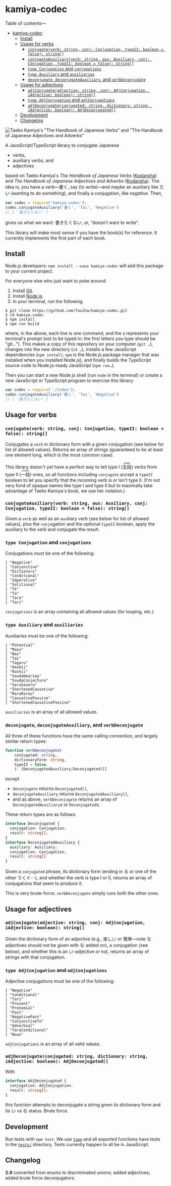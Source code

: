 # kamiya-codec

Table of contents—
- [kamiya-codec](#kamiya-codec)
  - [Install](#install)
  - [Usage for verbs](#usage-for-verbs)
    - [`conjugate(verb: string, conj: Conjugation, typeII: boolean = false): string[]`](#conjugateverb-string-conj-conjugation-typeii-boolean--false-string)
    - [`conjugateAuxiliary(verb: string, aux: Auxiliary, conj: Conjugation, typeII: boolean = false): string[]`](#conjugateauxiliaryverb-string-aux-auxiliary-conj-conjugation-typeii-boolean--false-string)
    - [`type Conjugation` and `conjugations`](#type-conjugation-and-conjugations)
    - [`type Auxiliary` and `auxiliaries`](#type-auxiliary-and-auxiliaries)
    - [`deconjugate`, `deconjugateAuxiliary`, and `verbDeconjugate`](#deconjugate-deconjugateauxiliary-and-verbdeconjugate)
  - [Usage for adjectives](#usage-for-adjectives)
    - [`adjConjugate(adjective: string, conj: AdjConjugation, iAdjective: boolean): string[]`](#adjconjugateadjective-string-conj-adjconjugation-iadjective-boolean-string)
    - [`type AdjConjugation` and `adjConjugations`](#type-adjconjugation-and-adjconjugations)
    - [`adjDeconjugate(conjugated: string, dictionary: string, iAdjective: boolean): AdjDeconjugated[]`](#adjdeconjugateconjugated-string-dictionary-string-iadjective-boolean-adjdeconjugated)
  - [Development](#development)
  - [Changelog](#changelog)

![Taeko Kamiya's "The Handbook of Japanese Verbs" and "The Handbook of Japanese Adjectives and Adverbs"](kamiya.jpg)

A JavaScript/TypeScript library to conjugate Japanese
- verbs,
- auxiliary verbs, and
- adjectives

based on Taeko Kamiya's *The Handbook of Japanese Verbs* ([Kodansha](https://kodansha.us/book/the-handbook-of-japanese-verbs/)) and *The Handbook of Japanese Adjectives and Adverbs* ([Kodansha](https://kodansha.us/book/the-handbook-of-japanese-adjectives-and-adverbs/)). The idea is, you have a verb—書く, say (to write)—and maybe an auxiliary like たい (wanting to do something), and finally a conjugation, like *negative*. Then,
```js
var codec = require('kamiya-codec');
codec.conjugateAuxiliary('書く', 'Tai', 'Negative')
// [ '書きたくない' ]
```
gives us what we want: 書きたくない, or, “doesn’t want to write”.

This library will make most sense if you have the book(s) for reference. It currently implements the first part of each book.

## Install

Node.js developers: `npm install --save kamiya-codec` will add this package to your current project.

For everyone else who just want to poke around:

1. Install [Git](https://git-scm.com/).
1. Install [Node.js](https://nodejs.org/).
1. In your terminal, run the following
```
$ git clone https://github.com/fasiha/kamiya-codec.git
$ cd kamiya-codec
$ npm install
$ npm run build
```
where, in the above, each line is one command, and the `$` represents your terminal's prompt (not to be typed in: the first letters you type should be "git…"). This makes a copy of this repository on your computer (`git …`), changes into the new directory (`cd …`), installs a few JavaScript dependencies (`npm install`; `npm` is the Node.js package manager that was installed when you installed Node.js), and finally builds the TypeScript source code to Node.js-ready JavaScript (`npm run…`).

Then you can start a new Node.js shell (run `node` in the terminal) or create a new JavaScript or TypeScript program to exercise this library:
```js
var codec = require('./index');
codec.conjugateAuxiliary('書く', 'Tai', 'Negative')
// [ '書きたくない' ]
```

## Usage for verbs

### `conjugate(verb: string, conj: Conjugation, typeII: boolean = false): string[]`

Conjugates a `verb` in dictionary form with a given conjugation (see below for list of allowed values). Returns an array of strings (guaranteed to be at least one element long, which is the most common case).

This library doesn't yet have a perfect way to tell type I (<ruby>五段<rt>godan</rt></ruby>) verbs from type II (<ruby>一段<rt>ichidan</rt></ruby>) ones, so all functions including `conjugate` accept a `typeII` boolean to let you specify that the incoming verb is or isn't type II. (I'm not very fond of opaque names like type I and type II but to maximally take advantage of Taeko Kamiya's book, we use her notation.)

### `conjugateAuxiliary(verb: string, aux: Auxiliary, conj: Conjugation, typeII: boolean = false): string[]`

Given a `verb` as well as an `aux`iliary verb (see below for list of allowed values), plus the `conj`ugation and the optional `typeII` boolean, apply the auxiliary to the verb and conjugate the result.

### `type Conjugation` and `conjugations`
Conjugations must be one of the following:
```
| "Negative"
| "Conjunctive"
| "Dictionary"
| "Conditional"
| "Imperative"
| "Volitional"
| "Te"
| "Ta"
| "Tara"
| "Tari"
```

`conjugations` is an array containing all allowed values (for looping, etc.).

### `type Auxiliary` and `auxiliaries`
Auxiliaries must be one of the following:
```
| "Potential"
| "Masu"
| "Nai"
| "Tai"
| "Tagaru"
| "Hoshii"
| "Rashii"
| "SoudaHearsay"
| "SoudaConjecture"
| "SeruSaseru"
| "ShortenedCausative"
| "ReruRareu"
| "CausativePassive"
| "ShortenedCausativePassive"
```

`auxiliaries` is an array of all allowed values.

### `deconjugate`, `deconjugateAuxiliary`, and `verbDeconjugate`
All three of these functions have the same calling convention, and largely similar return types:
```ts
function verbDeconjugate(
    conjugated: string,
    dictionaryForm: string,
    typeII = false,
    ): (DeconjugatedAuxiliary|Deconjugated)[]
```
except
- `deconjugate` returns `Deconjugated[]`,
- `deconjugateAuxiliary` returns `DeconjugatedAuxiliary[]`,
- and as above, `verbDeconjugate` returns an array of `DeconjugatedAuxiliary`s or `Deconjugated`s.

These return types are as follows:
```ts
interface Deconjugated {
  conjugation: Conjugation;
  result: string[];
}
interface DeconjugatedAuxiliary {
  auxiliary: Auxiliary;
  conjugation: Conjugation;
  result: string[]
}
```

Given a `conjugated` phrase, its dictionary form (ending in る or one of the other うくぐ⋯), and whether the verb is type I or II, returns an array of conjugations that seem to produce it.

This is very brute-force. `verbDeconjugate` simply runs both the other ones.

## Usage for adjectives
### `adjConjugate(adjective: string, conj: AdjConjugation, iAdjective: boolean): string[]`
Given the dictionary form of an adjective (e.g., 楽しい or 簡単—note な adjectives should _not_ be given with な added on), a conjugation (see below), and whether this is an い-adjective or not, returns an array of strings with that conjugation.

### `type AdjConjugation` and `adjConjugations`
Adjective conjugations must be one of the following:
```
| "Negative"
| "Conditional"
| "Tari"
| "Present"
| "Prenomial"
| "Past"
| "NegativePast"
| "ConjunctiveTe"
| "Adverbial"
| "TaraConditional"
| "Noun"
```

`adjConjugations` is an array of all valid values.

### `adjDeconjugate(conjugated: string, dictionary: string, iAdjective: boolean): AdjDeconjugated[]`
With
```ts
interface AdjDeconjugated {
  conjugation: AdjConjugation;
  result: string[];
}
```
this function attempts to deconjugate a string given its dictionary form and its い vs な status. Brute force.

## Development
Run tests with `npm test`. We use [`tape`](https://github.com/substack/tape) and all exported functions have tests in the [`tests/`](./tests) directory. Tests currently happen to all be in JavaScript.

## Changelog
**2.0** converted from enums to discriminated unions; added adjectives; added brute force deconjugators.
